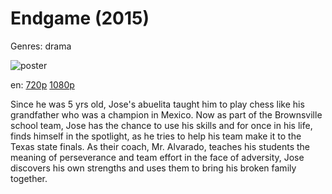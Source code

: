 # Endgame (2015)

Genres: drama

![poster](http://image.tmdb.org/t/p/w500/lU76TBQbYMFKinr8eNi1cS2zLI6.jpg)

en:
  [720p](magnet:?xt=urn:btih:D98187F777B0DB40B9734D5478E65557CFA22BAF&tr=udp://glotorrents.pw:6969/announce&tr=udp://tracker.opentrackr.org:1337/announce&tr=udp://torrent.gresille.org:80/announce&tr=udp://tracker.openbittorrent.com:80&tr=udp://tracker.coppersurfer.tk:6969&tr=udp://tracker.leechers-paradise.org:6969&tr=udp://p4p.arenabg.ch:1337&tr=udp://tracker.internetwarriors.net:1337)
  [1080p](magnet:?xt=urn:btih:B046BE78EF75B73F7E622F18E708F6CBD4FD16DD&tr=udp://glotorrents.pw:6969/announce&tr=udp://tracker.opentrackr.org:1337/announce&tr=udp://torrent.gresille.org:80/announce&tr=udp://tracker.openbittorrent.com:80&tr=udp://tracker.coppersurfer.tk:6969&tr=udp://tracker.leechers-paradise.org:6969&tr=udp://p4p.arenabg.ch:1337&tr=udp://tracker.internetwarriors.net:1337)
  


Since he was 5 yrs old, Jose's abuelita taught him to play chess like his grandfather who was a champion in Mexico. Now as part of the Brownsville school team, Jose has the chance to use his skills and for once in his life, finds himself in the spotlight, as he tries to help his team make it to the Texas state finals. As their coach, Mr. Alvarado, teaches his students the meaning of perseverance and team effort in the face of adversity, Jose discovers his own strengths and uses them to bring his broken family together.